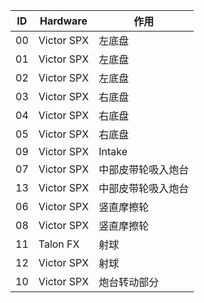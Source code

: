 | ID | Hardware | 作用 |
| ------ |------| ------|
| 00 | Victor SPX | 左底盘 |
| 01 | Victor SPX | 左底盘 |
| 02 | Victor SPX | 左底盘 |
| 03 | Victor SPX | 右底盘 |
| 04 | Victor SPX | 右底盘 |
| 05 | Victor SPX | 右底盘 |
| 09 | Victor SPX | Intake |
| 07 | Victor SPX | 中部皮带轮吸入炮台 |
| 13 | Victor SPX | 中部皮带轮吸入炮台 |
| 06 | Victor SPX | 竖直摩擦轮 |
| 08 | Victor SPX | 竖直摩擦轮 |
| 11 | Talon FX | 射球 |
| 12 | Victor SPX | 射球 |
| 10 | Victor SPX | 炮台转动部分 |